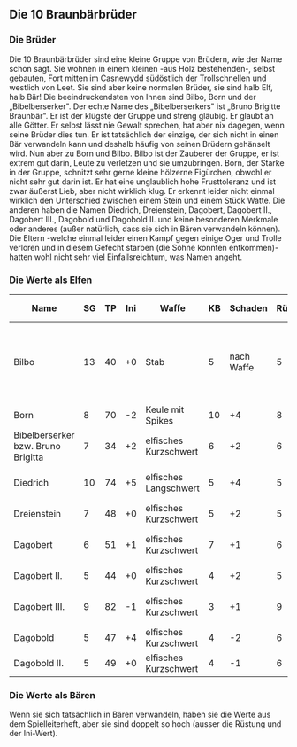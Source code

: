 ## Die 10 Braunbärbrüder

### Die Brüder

Die 10 Braunbärbrüder sind eine kleine Gruppe von Brüdern, wie der Name schon sagt. Sie wohnen in einem kleinen -aus Holz bestehenden-, selbst gebauten, Fort mitten im Casnewydd südöstlich der Trollschnellen und westlich von Leet. Sie sind aber keine normalen Brüder, sie sind halb Elf, halb Bär! Die beeindruckendsten von Ihnen sind Bilbo, Born und der „Bibelberserker". Der echte Name des „Bibelberserkers" ist „Bruno Brigitte  Braunbär". Er ist der klügste der Gruppe und streng gläubig. Er glaubt an alle Götter. Er selbst lässt nie Gewalt sprechen, hat aber nix dagegen, wenn seine Brüder dies tun. Er ist tatsächlich der einzige, der sich nicht in einen Bär verwandeln kann und deshalb häufig von seinen Brüdern gehänselt wird. Nun aber zu Born und Bilbo. Bilbo ist der Zauberer der Gruppe, er ist extrem gut darin, Leute zu verletzen und sie umzubringen. Born, der Starke in der Gruppe, schnitzt sehr gerne kleine hölzerne Figürchen, obwohl er nicht sehr gut darin ist. Er hat eine unglaublich hohe Frusttoleranz und ist zwar äußerst Lieb, aber nicht wirklich klug. Er erkennt leider nicht einmal wirklich den Unterschied zwischen einem Stein und einem Stück Watte. Die anderen haben die Namen Diedrich, Dreienstein, Dagobert, Dagobert II., Dagobert III., Dagobold und Dagobold II. und keine besonderen Merkmale oder anderes (außer natürlich, dass sie sich in Bären verwandeln können). Die Eltern -welche einmal leider einen Kampf gegen einige Oger und Trolle verloren und in diesem Gefecht starben (die Söhne konnten entkommen)- hatten wohl nicht sehr viel Einfallsreichtum, was Namen angeht.

### Die Werte als Elfen

| Name | SG | TP | Ini | Waffe | KB | Schaden | Rüstung | Spruchlisten etc. | MP | Schatz |
| - | - | - | - | - | - | - | - | - | - | - |
| Bilbo | 13 | 40 | +0 | Stab | 5 | nach Waffe | 5 | Wilde Magie (10), Schwarze Magie (10), gezielte Sprüche (10) | 100 | E |
| Born | 8 | 70 | -2 | Keule mit Spikes | 10 | +4 | 8 | Wilde Magie (1) | 4 | D |
| Bibelberserker bzw. Bruno Brigitta | 7 | 34 | +2 | elfisches Kurzschwert | 6 | +2 | 6 | Wilde Magie (5) | 44 | F |
| Diedrich | 10 | 74 | +5 | elfisches Langschwert | 5 | +4 | 5 | Wilde Magie (8), gezielte Sprüche (3) | 12 | E |
| Dreienstein | 7 | 48 | +0 | elfisches Kurzschwert | 5 | +2 | 5 | Wilde Magie (7) | 15 | D |
| Dagobert  | 6 | 51 | +1 | elfisches Kurzschwert | 7 | +1 | 6 | Wilde Magie (6), gezielte Sprüche (1) | 16 | D |
| Dagobert II. | 5 | 44 | +0 | elfisches Kurzschwert | 4 | +2 | 5 | Wilde Magie (5) | 15 | D |
| Dagobert III. | 9 | 82 | -1 | elfisches Kurzschwert | 3 | +1 | 9 | Wilde Magie (7), gezielte Sprüche (2) | 15 | D |
| Dagobold | 5 | 47 | +4 | elfisches Kurzschwert | 4 | -2 | 6 | Wilde Magie (3) | 15 | D |
| Dagobold II. | 5 | 49 | +0 | elfisches Kurzschwert | 4 | -1 | 6 | Wilde Magie (4) | 15 | D |

### Die Werte als Bären

Wenn sie sich tatsächlich in Bären verwandeln, haben sie die Werte aus dem Spielleiterheft, aber sie sind doppelt so hoch (ausser die Rüstung und der Ini-Wert).
